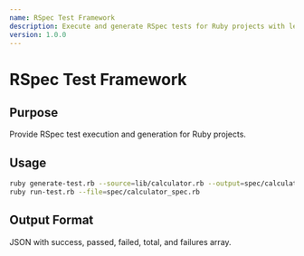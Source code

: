 ```yaml
---
name: RSpec Test Framework
description: Execute and generate RSpec tests for Ruby projects with let bindings, before hooks, and mocking support
version: 1.0.0
---
```


# RSpec Test Framework

## Purpose

Provide RSpec test execution and generation for Ruby projects.

## Usage

```bash
ruby generate-test.rb --source=lib/calculator.rb --output=spec/calculator_spec.rb --description="Division by zero"
ruby run-test.rb --file=spec/calculator_spec.rb
```

## Output Format

JSON with success, passed, failed, total, and failures array.
